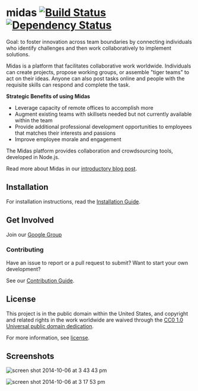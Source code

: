 midas [![Build Status](https://travis-ci.org/18F/midas.png?branch=master)](https://travis-ci.org/18F/midas) [![Dependency Status](https://gemnasium.com/Innovation-Toolkit/midas.png)](https://gemnasium.com/Innovation-Toolkit/midas)
=====

Goal: to foster innovation across team boundaries by connecting individuals who identify challenges and then work collaboratively to implement solutions.

Midas is a platform that facilitates collaborative work worldwide.  Individuals can create projects, propose working groups, or assemble "tiger teams" to act on their ideas.  Anyone can also post tasks online and people with the requisite skills can respond and complete the task.

**Strategic Benefits of using Midas**

* Leverage capacity of remote offices to accomplish more
* Augment existing teams with skillsets needed but not currently available within the team
* Provide additional professional development opportunities to employees that matches their interests and passions
* Improve employee morale and engagement

The Midas platform provides collaboration and crowdsourcing tools, developed in Node.js.

Read more about Midas in our [introductory blog post](http://18fblog.tumblr.com/post/91952641466/midas-a-marketplace-for-innovation-in-government).

## Installation

For installation instructions, read the [Installation Guide](INSTALL.md).

## Get Involved

Join our [Google Group](https://groups.google.com/forum/#!forum/midascrowd)

### Contributing

Have an issue to report or a pull request to submit? Want to start your own development?

See our [Contribution Guide](CONTRIBUTING.md).

## License

This project is in the public domain within the United States, and
copyright and related rights in the work worldwide are waived through
the [CC0 1.0 Universal public domain dedication](https://creativecommons.org/publicdomain/zero/1.0/).

For more information, see [license](LICENSE.md).

## Screenshots
  
![screen shot 2014-10-06 at 3 43 43 pm](https://cloud.githubusercontent.com/assets/633088/4532245/294ef4d8-4d91-11e4-8fb9-f2b43bbedcca.png)
  
  
![screen shot 2014-10-06 at 3 17 53 pm](https://cloud.githubusercontent.com/assets/633088/4531895/555718c4-4d8e-11e4-8960-9585b2adb640.png)

